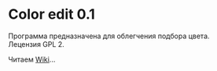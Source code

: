 Color edit 0.1
=========

Программа предназначена для облегчения подбора цвета.<br>
Лецензия GPL 2.<br>

Читаем <a HREF="https://github.com/KeyGen/Color-Edit/wiki">Wiki</a>...
